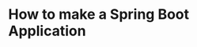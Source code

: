 # How to make a Spring Boot Application

<!-- MACRO{snippet|id=docs-app|file=src/main/java/com/acme/docs/DocsApplication.java} -->
